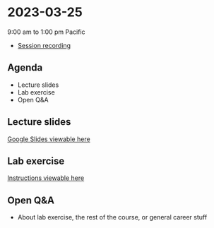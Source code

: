 # 2023-03-25
9:00 am to 1:00 pm Pacific
* [Session recording](https://www.youtube.com/watch?v=S3JTdQCOTwE)

## Agenda
* Lecture slides
* Lab exercise
* Open Q&A

## Lecture slides
[Google Slides viewable here](https://docs.google.com/presentation/d/12hq8uCeNEx9eyFuDsmH9YiBw_iDtsMAVIQWvTdyEFQo/edit?usp=sharing)

## Lab exercise
[Instructions viewable here](https://github.com/alex-pakalniskis/gisc606-spring2023/blob/main/lab2/GISC606_L2.ipynb)

## Open Q&A
* About lab exercise, the rest of the course, or general career stuff
